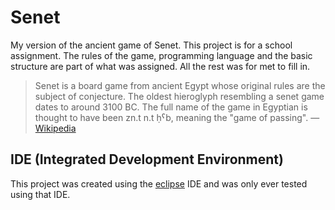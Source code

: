 # Senet
My version of the ancient game of Senet. This project is for a school assignment. The rules of the game, programming language and the basic structure are part of what was assigned. All the rest was for met to fill in.

> Senet is a board game from ancient Egypt whose original rules are the subject of conjecture.
> The oldest hieroglyph resembling a senet game dates to around 3100 BC.
> The full name of the game in Egyptian is thought to have been zn.t n.t ḥˁb, meaning the "game of passing". — [Wikipedia](https://en.wikipedia.org/wiki/Senet)

## IDE (Integrated Development Environment)
This project was created using the [eclipse](https://www.eclipse.org/) IDE and was only ever tested using that IDE.
